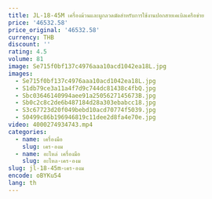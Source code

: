 ```yaml
---
title: JL-18-45M เครื่องม้วนและผูกลวดมัดสําหรับการใช้งานปอกสายเคเบิลเครือข่าย
price: '46532.58'
price_original: '46532.58'
currency: THB
discount: ''
rating: 4.5
volume: 81
image: Se715f0bf137c4976aaa10acd1042ea18L.jpg
images:
  - Se715f0bf137c4976aaa10acd1042ea18L.jpg
  - S1db79ce3a11a4f7d9c744dc81438c4fbQ.jpg
  - Sbc03646140994aee91a2505627145673B.jpg
  - Sb0c2c8c2de6b487184d28a303ebabcc18.jpg
  - S3c67723d20f049bebd10acd70774f5039.jpg
  - S0499c86b196946819c11dee2d8fa4e70e.jpg
video: 4000274934743.mp4
categories:
  - name: เครื่องมือ
    slug: เคร-องม
  - name: อะไหล่ เครื่องมือ
    slug: อะไหล-เคร-องม
slug: jl-18-45m-เคร-องม
encode: oBYKu54
lang: th
---
```

  